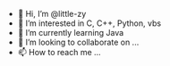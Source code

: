 - 👋 Hi, I’m @little-zy
- 👀 I’m interested in C, C++, Python, vbs
- 🌱 I’m currently learning Java
- 💞️ I’m looking to collaborate on ...
- 📫 How to reach me ...

<!---
little-zy/little-zy is a ✨ special ✨ repository because its `README.md` (this file) appears on your GitHub profile.
You can click the Preview link to take a look at your changes.
--->
